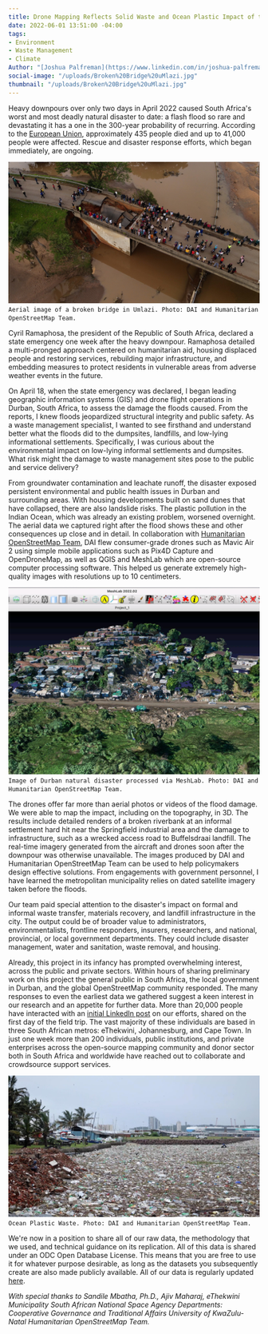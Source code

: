 ```yaml
---
title: Drone Mapping Reflects Solid Waste and Ocean Plastic Impact of the Durban Floods
date: 2022-06-01 13:51:00 -04:00
tags:
- Environment
- Waste Management
- Climate
Author: "[Joshua Palfreman](https://www.linkedin.com/in/joshua-palfreman-wastewash/?originalSubdomain=za)"
social-image: "/uploads/Broken%20Bridge%20uMlazi.jpg"
thumbnail: "/uploads/Broken%20Bridge%20uMlazi.jpg"
---
```


Heavy downpours over only two days in April 2022 caused South Africa's worst and most deadly natural disaster to date: a flash flood so rare and devastating it has a one in the 300-year probability of recurring. According to the [European Union](https://erccportal.jrc.ec.europa.eu/ECHO-Products/Echo-Flash#/daily-flash-archive/4474), approximately 435 people died and up to 41,000 people were affected. Rescue and disaster response efforts, which began immediately, are ongoing.

![Broken Bridge uMlazi.jpg](/uploads/Broken%20Bridge%20uMlazi.jpg)`Aerial image of a broken bridge in Umlazi. Photo: DAI and Humanitarian OpenStreetMap Team.`

<!--more-->

Cyril Ramaphosa, the president of the Republic of South Africa, declared a state emergency one week after the heavy downpour. Ramaphosa detailed a multi-pronged approach centered on humanitarian aid, housing displaced people and restoring services, rebuilding major infrastructure, and embedding measures to protect residents in vulnerable areas from adverse weather events in the future. 

On April 18, when the state emergency was declared, I began leading geographic information systems (GIS) and drone flight operations in Durban, South Africa, to assess the damage the floods caused. From the reports, I knew floods jeopardized structural integrity and public safety. As a waste management specialist, I wanted to see firsthand and understand better what the floods did to the dumpsites, landfills, and low-lying informational settlements. Specifically, I was curious about the environmental impact on low-lying informal settlements and dumpsites. What risk might the damage to waste management sites pose to the public and service delivery?

From groundwater contamination and leachate runoff, the disaster exposed persistent environmental and public health issues in Durban and surrounding areas. With housing developments built on sand dunes that have collapsed, there are also landslide risks. The plastic pollution in the Indian Ocean, which was already an existing problem, worsened overnight. The aerial data we captured right after the flood shows these and other consequences up close and in detail. In collaboration with [Humanitarian OpenStreetMap Team](https://www.linkedin.com/company/humanitarian-openstreetmap-team/), DAI flew consumer-grade drones such as Mavic Air 2 using simple mobile applications such as Pix4D Capture and OpenDroneMap, as well as QGIS and MeshLab which are open-source computer processing software. This helped us generate extremely high-quality images with resolutions up to 10 centimeters. 

![Main drone photo.png](/uploads/Main%20drone%20photo.png)`Image of Durban natural disaster processed via MeshLab. Photo: DAI and Humanitarian OpenStreetMap Team.`

The drones offer far more than aerial photos or videos of the flood damage. We were able to map the impact, including on the topography, in 3D. The results include detailed renders of a broken riverbank at an informal settlement hard hit near the Springfield industrial area and the damage to infrastructure, such as a wrecked access road to Buffelsdraai landfill. The real-time imagery generated from the aircraft and drones soon after the downpour was otherwise unavailable. The images produced by DAI and Humanitarian OpenStreetMap Team can be used to help policymakers design effective solutions. From engagements with government personnel, I have learned the metropolitan municipality relies on dated satellite imagery taken before the floods.

Our team paid special attention to the disaster's impact on formal and informal waste transfer, materials recovery, and landfill infrastructure in the city. The output could be of broader value to administrators, environmentalists, frontline responders, insurers, researchers, and national, provincial, or local government departments. They could include disaster management, water and sanitation, waste removal, and housing.

Already, this project in its infancy has prompted overwhelming interest, across the public and private sectors. Within hours of sharing preliminary work on this project the general public in South Africa, the local government in Durban, and the global OpenStreetMap community responded. The many responses to even the earliest​ data we gathered suggest a keen interest in our research and an appetite for further data. More than 20,000 people have interacted with an [initial LinkedIn post](https://www.linkedin.com/posts/joshua-palfreman-wastewash_kznfloods-kzn-floods2022-activity-6927258352972423169-Eprn?utm_source=linkedin_share&utm_medium=member_desktop_web) on our efforts, shared on the first day of the field trip. The vast majority of these individuals are based in three South African metros: eThekwini, Johannesburg, and Cape Town. In just one week more than 200 individuals, public institutions, and private enterprises across the open-source mapping community and donor sector both in South Africa and worldwide have reached out to collaborate and crowdsource support services.

![Main photo 3.png](/uploads/Main%20photo%203.png)`Ocean Plastic Waste. Photo: DAI and Humanitarian OpenStreetMap Team.`

We're now in a position to share all of our raw data, the methodology that we used, and technical guidance on its replication. All of this data is shared under an ODC Open Database License. This means that you are free to use it for whatever purpose desirable, as long as the datasets you subsequently create are also made publicly available. All of our data is regularly updated [here](https://lnkd.in/ghgGfFZr).

*With special thanks to Sandile Mbatha, Ph.D., Ajiv Maharaj, eThekwini Municipality South African National Space Agency Departments: Cooperative Governance and Traditional Affairs University of KwaZulu-Natal Humanitarian OpenStreetMap Team.*